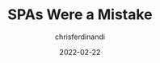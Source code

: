 ---
author: chrisferdinandi
date: 2022-02-22
permalink: false
tags:
  - spas
target_url: https://gomakethings.com/spas-were-a-mistake/
title: SPAs Were a Mistake
---